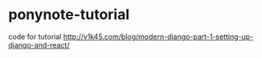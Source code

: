 # ponynote-tutorial
code for tutorial http://v1k45.com/blog/modern-django-part-1-setting-up-django-and-react/
